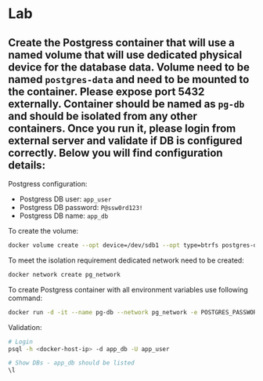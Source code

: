 # Lab

## Create the Postgress container that will use a named volume that will use dedicated physical device for the database data. Volume need to be named `postgres-data` and need to be mounted to the container. Please expose port 5432 externally. Container should be named as `pg-db` and should be isolated from any other containers. Once you run it, please login from external server and validate if DB is configured correctly. Below you will find configuration details:

Postgress configuration:
- Postgress DB user: `app_user`
- Postgress DB password: `P@ssw0rd123!`
- Postgress DB name: `app_db`


To create the volume:

```sh
docker volume create --opt device=/dev/sdb1 --opt type=btrfs postgres-data
```

To meet the isolation requirement dedicated network need to be created:

```sh
docker network create pg_network
```

To create Postgress container with all environment variables use following command:

```sh
docker run -d -it --name pg-db --network pg_network -e POSTGRES_PASSWORD=P@ssw0rd123! -e POSTGRES_USER=app_user -e POSTGRES_DB=app_db -e PGDATA=/var/lib/postgresql/data/pgdata -p 5432:5432 -v postgres-data:/var/lib/postgresql/data postgres
```

Validation:
```sh
# Login 
psql -h <docker-host-ip> -d app_db -U app_user

# Show DBs - app_db should be listed
\l
```
